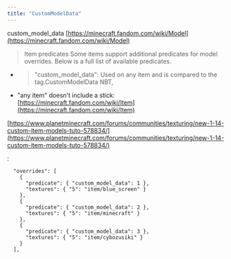 ```yaml
---
title: "CustomModelData"
---
```


custom_model_data
[https://minecraft.fandom.com/wiki/Model](https://minecraft.fandom.com/wiki/Model)
> Item predicates
>  Some items support additional predicates for model overrides. Below is a full list of available predicates.
- > "custom_model_data": Used on any item and is compared to the tag.CustomModelData NBT,
- "any item" doesn't include a stick: [https://minecraft.fandom.com/wiki/Item](https://minecraft.fandom.com/wiki/Item)

[https://www.planetminecraft.com/forums/communities/texturing/new-1-14-custom-item-models-tuto-578834/](https://www.planetminecraft.com/forums/communities/texturing/new-1-14-custom-item-models-tuto-578834/)

:

```
  "overrides": [
    {
      "predicate": { "custom_model_data": 1 },
      "textures": { "5": "item/blue_screen" }
    },
    {
      "predicate": { "custom_model_data": 2 },
      "textures": { "5": "item/minecraft" }
    },
    {
      "predicate": { "custom_model_data": 3 },
      "textures": { "5": "item/cybozusiki" }
    }
  ],

```

